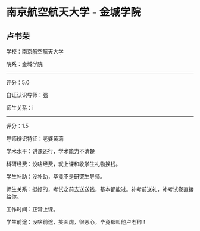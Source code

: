 # 南京航空航天大学 - 金城学院

## 卢书荣

学校：南京航空航天大学

院系：金城学院

* * *

评分：5.0

自证认识导师：强

师生关系：i

* * *

评分：1.5

导师辨识特征：老婆黄莉

学术水平：讲课还行，学术能力不清楚

科研经费：没啥经费，就上课和收学生礼物换钱。

学生补助：没补助，毕竟不是研究生导师。

师生关系：挺好的，考试之前去送送钱，基本都能过。补考前送礼，补考试卷直接给你。

工作时间：正常上课。

学生前途：没啥前途，笑面虎，很恶心，毕竟都叫他卢老狗！